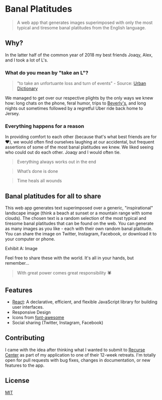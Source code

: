 # Banal Platitudes
>A web app that generates images superimposed with only the most typical and tiresome banal platitudes from the English language.

## Why? 

In the latter half of the common year of 2018 my best friends Joaqy, Alex, and I took a lot of L's.

### What do you mean by "take an L"?
>"to take an unfortuante loss and turn of events" - Source: [Urban Dictionary](https://www.urbandictionary.com/define.php?term=took%20an%20L)

We managed to get over our respective plights by the only ways we knew how: long chats on the phone, feral humor, trips to [Beverly's](http://beverlys.nyc/), and long nights out sometimes followed by a regretful Uber ride back home to Jersey.

### Everything happens for a reason

In providing comfort to each other (because that's what best friends are for ❤️), we would often find ourselves laughing at our accidental, but frequent assertions of some of the most banal platitudes we knew. We liked seeing who could out do each other. Joaqy and I would often tie.

>Everything always works out in the end

>What’s done is done

>Time heals all wounds

## Banal platitudes for all to share

This web app generates text superimposed over a generic, "inspirational" landscape image (think a beach at sunset or a mountain range with some clouds). The chosen text is a random selection of the most typical and tiresome banal platitudes that can be found on the web. You can generate as many images as you like - each with their own random banal platitude. You can share the image on Twitter, Instagram, Facebook, or download it to your computer or phone.

Exhibit A: Image 

Feel free to share these with the world. It's all in your hands, but remember...

>With great power comes great responsibility 🕷

## Features
- [React](https://github.com/facebook/react): A declarative, efficient, and flexible JavaScript library for building user interfaces. 
- Responsive Design
- Icons from [font-awesome](https://fontawesome.com/)
- Social sharing (Twitter, Instagram, Facebook)


## Contributing

I came with the idea after thinking what I wanted to submit to [Recurse Center](https://recurse.com) as part of my application to one of their 12-week retreats. I'm totally open for pull requests with bug fixes, changes in documentation, or new features to the app.

## License

[MIT](./LICENSE)
